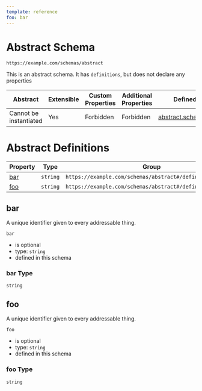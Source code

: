 ```yaml
---
template: reference
foo: bar
---
```


# Abstract Schema

```
https://example.com/schemas/abstract
```

This is an abstract schema. It has `definitions`, but does not declare any properties

| Abstract | Extensible | Custom Properties | Additional Properties | Defined In |
|----------|------------|-------------------|-----------------------|------------|
| Cannot be instantiated | Yes | Forbidden | Forbidden | [abstract.schema.json](abstract.schema.json) |

# Abstract Definitions

| Property | Type | Group |
|----------|------|-------|
| [bar](#bar) | `string` | `https://example.com/schemas/abstract#/definitions/second` |
| [foo](#foo) | `string` | `https://example.com/schemas/abstract#/definitions/first` |

## bar

A unique identifier given to every addressable thing.

`bar`
* is optional
* type: `string`
* defined in this schema

### bar Type


`string`






## foo

A unique identifier given to every addressable thing.

`foo`
* is optional
* type: `string`
* defined in this schema

### foo Type


`string`






